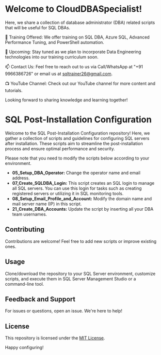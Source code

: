 # Welcome to CloudDBASpecialist! 
Here, we share a collection of database administrator (DBA) related scripts that will be useful for SQL DBAs.

👀 Training Offered: We offer training on SQL DBA, Azure SQL, Advanced Performance Tuning, and PowerShell automation.

💞️ Upcoming: Stay tuned as we plan to incorporate Data Engineering technologies into our training curriculum soon.

📫 Contact Us: Feel free to reach out to us via Call/WhatsApp at "+91 9966386726" or email us at sqltrainer26@gmail.com.

📺 YouTube Channel: Check out our YouTube channel for more content and tutorials.

Looking forward to sharing knowledge and learning together!

# SQL Post-Installation Configuration

Welcome to the SQL Post-Installation Configuration repository! Here, we gather a collection of scripts and guidelines for configuring SQL servers after installation. These scripts aim to streamline the post-installation process and ensure optimal performance and security.

Please note that you need to modify the scripts below according to your environment.

- **05_Setup_DBA_Operator:** Change the operator name and email address.
- **07_Create_SQLDBA_Login:** This script creates an SQL login to manage all SQL servers. You can use this login for tasks such as creating registered servers or utilizing it in SQL monitoring tools.
- **08_Setup_Email_Profile_and_Account:** Modify the domain name and mail server name (IP) in this script.
- **21_Create_DBA_Accounts:** Update the script by inserting all your DBA team usernames.

## Contributing
Contributions are welcome! Feel free to add new scripts or improve existing ones.

## Usage
Clone/download the repository to your SQL Server environment, customize scripts, and execute them in SQL Server Management Studio or a command-line tool.

## Feedback and Support
For issues or questions, open an issue. We're here to help!

## License
This repository is licensed under the [MIT License](LICENSE).

Happy configuring!



